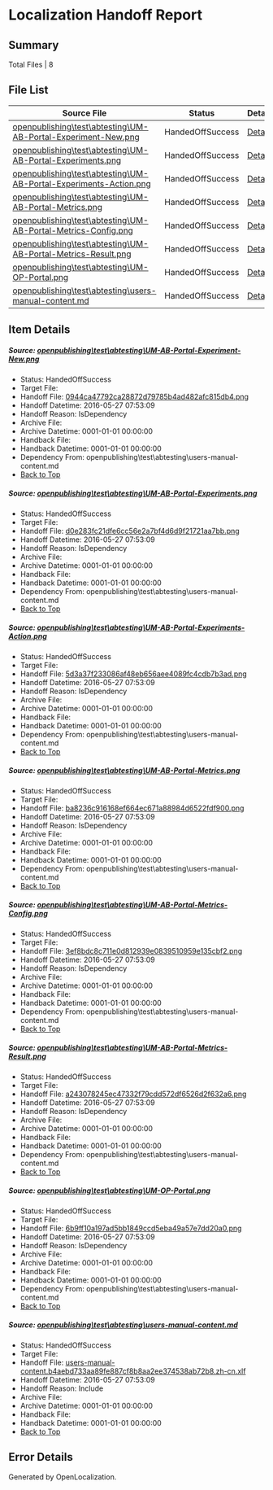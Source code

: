 # <a name='report-top'></a> Localization Handoff Report

## Summary
 Total Files | 8

## File List
 Source File | Status | Details 
 ----------- | ------ | ------- 
 [openpublishing\test\abtesting\UM-AB-Portal-Experiment-New.png](https://github.com/Microsoft/openpublishing-test/blob/9bce633743bdade7f7d4b7a82ae424c7204dcaee/openpublishing/test/abtesting/UM-AB-Portal-Experiment-New.png) | HandedOffSuccess | [Details](#0944ca47792ca28872d79785b4ad482afc815db421)
 [openpublishing\test\abtesting\UM-AB-Portal-Experiments.png](https://github.com/Microsoft/openpublishing-test/blob/9bce633743bdade7f7d4b7a82ae424c7204dcaee/openpublishing/test/abtesting/UM-AB-Portal-Experiments.png) | HandedOffSuccess | [Details](#d0e283fc21dfe6cc56e2a7bf4d6d9f21721aa7bb23)
 [openpublishing\test\abtesting\UM-AB-Portal-Experiments-Action.png](https://github.com/Microsoft/openpublishing-test/blob/9bce633743bdade7f7d4b7a82ae424c7204dcaee/openpublishing/test/abtesting/UM-AB-Portal-Experiments-Action.png) | HandedOffSuccess | [Details](#5d3a37f233086af48eb656aee4089fc4cdb7b3ad22)
 [openpublishing\test\abtesting\UM-AB-Portal-Metrics.png](https://github.com/Microsoft/openpublishing-test/blob/9bce633743bdade7f7d4b7a82ae424c7204dcaee/openpublishing/test/abtesting/UM-AB-Portal-Metrics.png) | HandedOffSuccess | [Details](#ba8236c916168ef664ec671a88984d6522fdf90026)
 [openpublishing\test\abtesting\UM-AB-Portal-Metrics-Config.png](https://github.com/Microsoft/openpublishing-test/blob/9bce633743bdade7f7d4b7a82ae424c7204dcaee/openpublishing/test/abtesting/UM-AB-Portal-Metrics-Config.png) | HandedOffSuccess | [Details](#3ef8bdc8c711e0d812939e0839510959e135cbf224)
 [openpublishing\test\abtesting\UM-AB-Portal-Metrics-Result.png](https://github.com/Microsoft/openpublishing-test/blob/9bce633743bdade7f7d4b7a82ae424c7204dcaee/openpublishing/test/abtesting/UM-AB-Portal-Metrics-Result.png) | HandedOffSuccess | [Details](#a243078245ec47332f79cdd572df6526d2f632a625)
 [openpublishing\test\abtesting\UM-OP-Portal.png](https://github.com/Microsoft/openpublishing-test/blob/9bce633743bdade7f7d4b7a82ae424c7204dcaee/openpublishing/test/abtesting/UM-OP-Portal.png) | HandedOffSuccess | [Details](#6b9ff10a197ad5bb1849ccd5eba49a57e7dd20a029)
 [openpublishing\test\abtesting\users-manual-content.md](https://github.com/Microsoft/openpublishing-test/blob/9bce633743bdade7f7d4b7a82ae424c7204dcaee/openpublishing/test/abtesting/users-manual-content.md) | HandedOffSuccess | [Details](#2a7b976f1feb12a9d41d2a4c86bbbc7e3483436a31)

## Item Details
##### <a name='0944ca47792ca28872d79785b4ad482afc815db421'></a> Source: [openpublishing\test\abtesting\UM-AB-Portal-Experiment-New.png](https://github.com/Microsoft/openpublishing-test/blob/9bce633743bdade7f7d4b7a82ae424c7204dcaee/openpublishing/test/abtesting/UM-AB-Portal-Experiment-New.png)
* Status: HandedOffSuccess
* Target File: 
* Handoff File: [0944ca47792ca28872d79785b4ad482afc815db4.png](https://github.com/openpublish/openpublishing-handoff-test/blob/376c1037dece37295f719035945cd7d5e3349e33/ol-handoff/openpublish/openpublishing-test.zh-cn/master/0944ca47792ca28872d79785b4ad482afc815db4.png)
* Handoff Datetime: 2016-05-27 07:53:09
* Handoff Reason: IsDependency
* Archive File: 
* Archive Datetime: 0001-01-01 00:00:00
* Handback File: 
* Handback Datetime: 0001-01-01 00:00:00
* Dependency From: openpublishing\test\abtesting\users-manual-content.md
* [Back to Top](#report-top)

##### <a name='d0e283fc21dfe6cc56e2a7bf4d6d9f21721aa7bb23'></a> Source: [openpublishing\test\abtesting\UM-AB-Portal-Experiments.png](https://github.com/Microsoft/openpublishing-test/blob/9bce633743bdade7f7d4b7a82ae424c7204dcaee/openpublishing/test/abtesting/UM-AB-Portal-Experiments.png)
* Status: HandedOffSuccess
* Target File: 
* Handoff File: [d0e283fc21dfe6cc56e2a7bf4d6d9f21721aa7bb.png](https://github.com/openpublish/openpublishing-handoff-test/blob/376c1037dece37295f719035945cd7d5e3349e33/ol-handoff/openpublish/openpublishing-test.zh-cn/master/d0e283fc21dfe6cc56e2a7bf4d6d9f21721aa7bb.png)
* Handoff Datetime: 2016-05-27 07:53:09
* Handoff Reason: IsDependency
* Archive File: 
* Archive Datetime: 0001-01-01 00:00:00
* Handback File: 
* Handback Datetime: 0001-01-01 00:00:00
* Dependency From: openpublishing\test\abtesting\users-manual-content.md
* [Back to Top](#report-top)

##### <a name='5d3a37f233086af48eb656aee4089fc4cdb7b3ad22'></a> Source: [openpublishing\test\abtesting\UM-AB-Portal-Experiments-Action.png](https://github.com/Microsoft/openpublishing-test/blob/9bce633743bdade7f7d4b7a82ae424c7204dcaee/openpublishing/test/abtesting/UM-AB-Portal-Experiments-Action.png)
* Status: HandedOffSuccess
* Target File: 
* Handoff File: [5d3a37f233086af48eb656aee4089fc4cdb7b3ad.png](https://github.com/openpublish/openpublishing-handoff-test/blob/376c1037dece37295f719035945cd7d5e3349e33/ol-handoff/openpublish/openpublishing-test.zh-cn/master/5d3a37f233086af48eb656aee4089fc4cdb7b3ad.png)
* Handoff Datetime: 2016-05-27 07:53:09
* Handoff Reason: IsDependency
* Archive File: 
* Archive Datetime: 0001-01-01 00:00:00
* Handback File: 
* Handback Datetime: 0001-01-01 00:00:00
* Dependency From: openpublishing\test\abtesting\users-manual-content.md
* [Back to Top](#report-top)

##### <a name='ba8236c916168ef664ec671a88984d6522fdf90026'></a> Source: [openpublishing\test\abtesting\UM-AB-Portal-Metrics.png](https://github.com/Microsoft/openpublishing-test/blob/9bce633743bdade7f7d4b7a82ae424c7204dcaee/openpublishing/test/abtesting/UM-AB-Portal-Metrics.png)
* Status: HandedOffSuccess
* Target File: 
* Handoff File: [ba8236c916168ef664ec671a88984d6522fdf900.png](https://github.com/openpublish/openpublishing-handoff-test/blob/376c1037dece37295f719035945cd7d5e3349e33/ol-handoff/openpublish/openpublishing-test.zh-cn/master/ba8236c916168ef664ec671a88984d6522fdf900.png)
* Handoff Datetime: 2016-05-27 07:53:09
* Handoff Reason: IsDependency
* Archive File: 
* Archive Datetime: 0001-01-01 00:00:00
* Handback File: 
* Handback Datetime: 0001-01-01 00:00:00
* Dependency From: openpublishing\test\abtesting\users-manual-content.md
* [Back to Top](#report-top)

##### <a name='3ef8bdc8c711e0d812939e0839510959e135cbf224'></a> Source: [openpublishing\test\abtesting\UM-AB-Portal-Metrics-Config.png](https://github.com/Microsoft/openpublishing-test/blob/9bce633743bdade7f7d4b7a82ae424c7204dcaee/openpublishing/test/abtesting/UM-AB-Portal-Metrics-Config.png)
* Status: HandedOffSuccess
* Target File: 
* Handoff File: [3ef8bdc8c711e0d812939e0839510959e135cbf2.png](https://github.com/openpublish/openpublishing-handoff-test/blob/376c1037dece37295f719035945cd7d5e3349e33/ol-handoff/openpublish/openpublishing-test.zh-cn/master/3ef8bdc8c711e0d812939e0839510959e135cbf2.png)
* Handoff Datetime: 2016-05-27 07:53:09
* Handoff Reason: IsDependency
* Archive File: 
* Archive Datetime: 0001-01-01 00:00:00
* Handback File: 
* Handback Datetime: 0001-01-01 00:00:00
* Dependency From: openpublishing\test\abtesting\users-manual-content.md
* [Back to Top](#report-top)

##### <a name='a243078245ec47332f79cdd572df6526d2f632a625'></a> Source: [openpublishing\test\abtesting\UM-AB-Portal-Metrics-Result.png](https://github.com/Microsoft/openpublishing-test/blob/9bce633743bdade7f7d4b7a82ae424c7204dcaee/openpublishing/test/abtesting/UM-AB-Portal-Metrics-Result.png)
* Status: HandedOffSuccess
* Target File: 
* Handoff File: [a243078245ec47332f79cdd572df6526d2f632a6.png](https://github.com/openpublish/openpublishing-handoff-test/blob/376c1037dece37295f719035945cd7d5e3349e33/ol-handoff/openpublish/openpublishing-test.zh-cn/master/a243078245ec47332f79cdd572df6526d2f632a6.png)
* Handoff Datetime: 2016-05-27 07:53:09
* Handoff Reason: IsDependency
* Archive File: 
* Archive Datetime: 0001-01-01 00:00:00
* Handback File: 
* Handback Datetime: 0001-01-01 00:00:00
* Dependency From: openpublishing\test\abtesting\users-manual-content.md
* [Back to Top](#report-top)

##### <a name='6b9ff10a197ad5bb1849ccd5eba49a57e7dd20a029'></a> Source: [openpublishing\test\abtesting\UM-OP-Portal.png](https://github.com/Microsoft/openpublishing-test/blob/9bce633743bdade7f7d4b7a82ae424c7204dcaee/openpublishing/test/abtesting/UM-OP-Portal.png)
* Status: HandedOffSuccess
* Target File: 
* Handoff File: [6b9ff10a197ad5bb1849ccd5eba49a57e7dd20a0.png](https://github.com/openpublish/openpublishing-handoff-test/blob/376c1037dece37295f719035945cd7d5e3349e33/ol-handoff/openpublish/openpublishing-test.zh-cn/master/6b9ff10a197ad5bb1849ccd5eba49a57e7dd20a0.png)
* Handoff Datetime: 2016-05-27 07:53:09
* Handoff Reason: IsDependency
* Archive File: 
* Archive Datetime: 0001-01-01 00:00:00
* Handback File: 
* Handback Datetime: 0001-01-01 00:00:00
* Dependency From: openpublishing\test\abtesting\users-manual-content.md
* [Back to Top](#report-top)

##### <a name='2a7b976f1feb12a9d41d2a4c86bbbc7e3483436a31'></a> Source: [openpublishing\test\abtesting\users-manual-content.md](https://github.com/Microsoft/openpublishing-test/blob/9bce633743bdade7f7d4b7a82ae424c7204dcaee/openpublishing/test/abtesting/users-manual-content.md)
* Status: HandedOffSuccess
* Target File: 
* Handoff File: [users-manual-content.b4aebd733aa89fe887cf8b8aa2ee374538ab72b8.zh-cn.xlf](https://github.com/openpublish/openpublishing-handoff-test/blob/376c1037dece37295f719035945cd7d5e3349e33/ol-handoff/openpublish/openpublishing-test.zh-cn/master/users-manual-content.b4aebd733aa89fe887cf8b8aa2ee374538ab72b8.zh-cn.xlf)
* Handoff Datetime: 2016-05-27 07:53:09
* Handoff Reason: Include
* Archive File: 
* Archive Datetime: 0001-01-01 00:00:00
* Handback File: 
* Handback Datetime: 0001-01-01 00:00:00
* [Back to Top](#report-top)


## Error Details

Generated by OpenLocalization.
